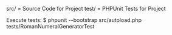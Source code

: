 src/ 	= Source Code for Project
test/ 	= PHPUnit Tests for Project

Execute tests:
	$ phpunit --bootstrap src/autoload.php tests/RomanNumeralGeneratorTest
